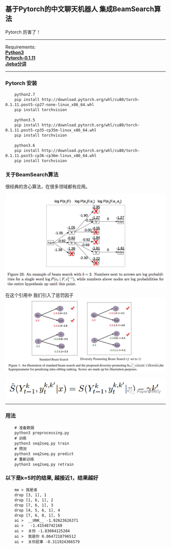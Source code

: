 ## 基于Pytorch的中文聊天机器人 集成BeamSearch算法  

Pytorch 厉害了！    

---
Requirements:   
[**Python3**](https://www.python.org/)  
[**Pytorch-0.1.11**](https://github.com/pytorch/pytorch)   
[**Jieba分词**](https://github.com/fxsjy/jieba)

---

### Pytorch 安装
        python2.7
        pip install http://download.pytorch.org/whl/cu80/torch-0.1.11.post5-cp27-none-linux_x86_64.whl
        pip install torchvision
        
        python3.5
        pip install http://download.pytorch.org/whl/cu80/torch-0.1.11.post5-cp35-cp35m-linux_x86_64.whl
        pip install torchvision
        
        python3.6
        pip install http://download.pytorch.org/whl/cu80/torch-0.1.11.post5-cp36-cp36m-linux_x86_64.whl
        pip install torchvision

### 关于BeamSearch算法
很经典的贪心算法，在很多领域都有应用。

![](./img/beamsearch.png)


在这个引用中 我们引入了惩罚因子
![](./img/beamsearch2.jpeg)


![](./img/1.png)


---

### 用法  

        # 准备数据
        python3 preprocessing.py
        # 训练
        python3 seq2seq.py train
        # 预测
        python3 seq2seq.py predict
        # 重新训练
        python3 seq2seq.py retrain

### 以下是k=5时的结果, 越接近1，结果越好

        me > 我是谁
        drop [3, 1], 1
        drop [1, 6, 1], 2
        drop [7, 6, 1], 3
        drop [4, 5, 6, 1], 4
        drop [7, 6, 8, 1], 5
        ai >  __UNK__ -1.92623626371
        ai >   -1.41548742168
        ai >  关你 -1.83084125204
        ai >  我是你 0.0647218796512
        ai >  关你屁事 -0.311924366579

